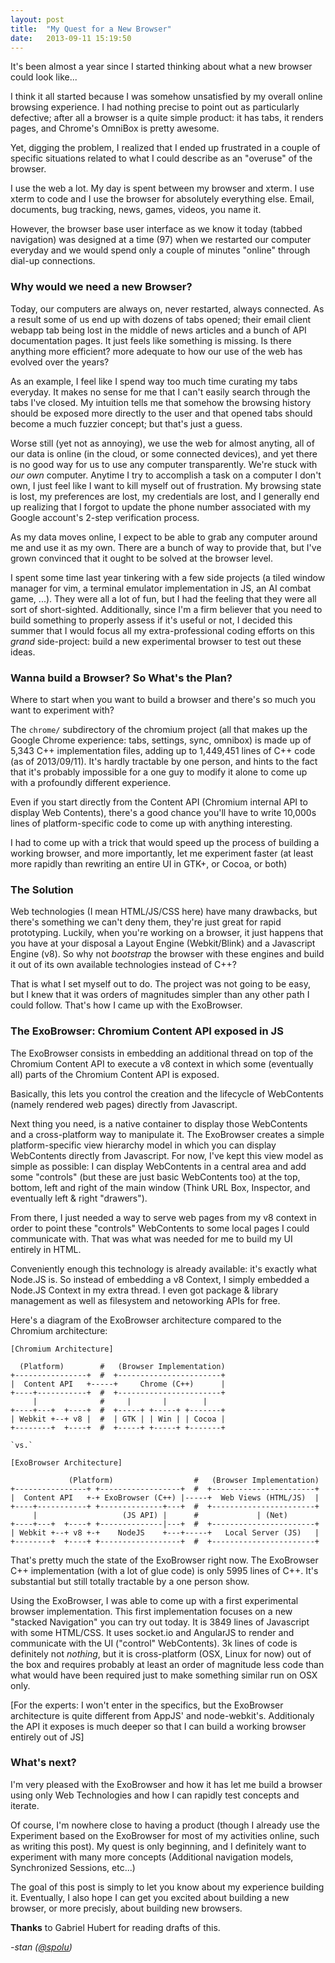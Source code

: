 ```yaml
---
layout: post
title:  "My Quest for a New Browser"
date:   2013-09-11 15:19:50
---
```


It's been almost a year since I started thinking about what a new browser could look like...

I think it all started because I was somehow unsatisfied by my overall online browsing experience. I had nothing precise to point out as particularly defective; after all a browser is a quite simple product: it has tabs, it renders pages, and Chrome's OmniBox is pretty awesome.

Yet, digging the problem, I realized that I ended up frustrated in a couple of specific situations related to what I could describe as an "overuse" of the browser.

I use the web a lot. My day is spent between my browser and xterm. I use xterm to code and I use the browser for absolutely everything else. Email, documents, bug tracking, news, games, videos, you name it.

However, the browser base user interface as we know it today (tabbed navigation) was designed at a time (97) when we restarted our computer everyday and we would spend only a couple of minutes "online" through dial-up connections.

### Why would we need a new Browser?

Today, our computers are always on, never restarted, always connected. As a result some of us end up with dozens of tabs opened; their email client webapp tab being lost in the middle of news articles and a bunch of API documentation pages. It just feels like something is missing. Is there anything more efficient? more adequate to how our use of the web has evolved over the years?

As an example, I feel like I spend way too much time curating my tabs everyday. It makes no sense for me that I can't easily search through the tabs I've closed. My intuition tells me that somehow the browsing history should be exposed more directly to the user and that opened tabs should become a much fuzzier concept; but that's just a guess.

Worse still (yet not as annoying), we use the web for almost anyting, all of our data is online (in the cloud, or some connected devices), and yet there is no good way for us to use any computer transparently. We're stuck with *our own* computer. Anytime I try to accomplish a task on a computer I don't own, I just feel like I want to kill myself out of frustration. My browsing state is lost, my preferences are lost, my credentials are lost, and I generally end up realizing that I forgot to update the phone number associated with my Google account's 2-step verification process.

As my data moves online, I expect to be able to grab any computer around me and use it as my own. There are a bunch of way to provide that, but I've grown convinced that it ought to be solved at the browser level.

I spent some time last year tinkering with a few side projects (a tiled window manager for vim, a terminal emulator implementation in JS, an AI combat game, ...). They were all a lot of fun, but I had the feeling that they were all sort of short-sighted. Additionally, since I'm a firm believer that you need to build something to properly assess if it's useful or not, I decided this summer that I would focus all my extra-professional coding efforts on this *grand* side-project: build a new experimental browser to test out these ideas. 

### Wanna build a Browser? So What's the Plan?

Where to start when you want to build a browser and there's so much you want to experiment with?

The `chrome/` subdirectory of the chromium project (all that makes up the Google Chrome experience: tabs, settings, sync, omnibox) is made up of 5,343 C++ implementation files, adding up to 1,449,451 lines of C++ code (as of 2013/09/11). It's hardly tractable by one person, and hints to the fact that it's probably impossible for a one guy to modify it alone to come up with a profoundly different experience.

Even if you start directly from the Content API (Chromium internal API to display Web Contents), there's a good chance you'll have to write 10,000s lines of platform-specific code to come up with anything interesting.

I had to come up with a trick that would speed up the process of building a working browser, and more importantly, let me experiment faster (at least more rapidly than rewriting an entire UI in GTK+, or Cocoa, or both)

### The Solution

Web technologies (I mean HTML/JS/CSS here) have many drawbacks, but there's something we can't deny them, they're just great for rapid prototyping. Luckily, when you're working on a browser, it just happens that you have at your disposal a Layout Engine (Webkit/Blink) and a Javascript Engine (v8). So why not *bootstrap* the browser with these engines and build it out of its own available technologies instead of C++?

That is what I set myself out to do. The project was not going to be easy, but I knew that it was orders of magnitudes simpler than any other path I could follow. That's how I came up with the ExoBrowser.

### The ExoBrowser: Chromium Content API exposed in JS

The ExoBrowser consists in embedding an additional thread on top of the Chromium Content API to execute a v8 context in which some (eventually all) parts of the Chromium Content API is exposed.

Basically, this lets you control the creation and the lifecycle of WebContents (namely rendered web pages) directly from Javascript. 

Next thing you need, is a native container to display those WebContents and a cross-platform way to manipulate it. The ExoBrowser creates a simple platform-specific view hierarchy model in which you can display WebContents directly from Javascript. For now, I've kept this view model as simple as possible: I can display WebContents in a central area and add some "controls" (but these are just basic WebContents too) at the top, bottom, left and right of the main window (Think URL Box, Inspector, and eventually left & right "drawers").

From there, I just needed a way to serve web pages from my v8 context in order to point these "controls" WebContents to some local pages I could communicate with. That was what was needed for me to build my UI entirely in HTML.

Conveniently enough this technology is already available: it's exactly what Node.JS is. So instead of embedding a v8 Context, I simply embedded a Node.JS Context in my extra thread. I even got package & library management as well as  filesystem and netoworking APIs for free.

Here's a diagram of the ExoBrowser architecture compared to the Chromium architecture:

```
[Chromium Architecture]
  
  (Platform)        #   (Browser Implementation)
+----------------+  #  +-----------------------+
|  Content API   +-----+     Chrome (C++)      |
+----+-----------+  #  +-----------------------+
     |              #     |       |        |
+----+---+  +----+  #  +-----+ +-----+ +-------+
| Webkit +--+ v8 |  #  | GTK | | Win | | Cocoa |
+--------+  +----+  #  +-----+ +-----+ +-------+

`vs.`

[ExoBrowser Architecture]

             (Platform)                  #   (Browser Implementation)
+----------------+ +------------------+  #  +-----------------------+
|  Content API   +-+ ExoBrowser (C++) |-----+  Web Views (HTML/JS)  |
+----+-----------+ +--------------+---+  #  +-----------------------+
     |                   (JS API) |      #             | (Net)      
+----+---+  +----+ +--------------|---+  #  +-----------------------+
| Webkit +--+ v8 +-+    NodeJS    +---+-----+   Local Server (JS)   |
+--------+  +----+ +------------------+  #  +-----------------------+
```

That's pretty much the state of the ExoBrowser right now. The ExoBrowser C++ implementation (with a lot of glue code) is only 5995 lines of C++. It's substantial but still totally tractable by a one person show.

Using the ExoBrowser, I was able to come up with a first experimental browser implementation. This first implementation focuses on a new "stacked Navigation" you can try out today. It is 3849 lines of Javascript with some HTML/CSS. It uses socket.io and AngularJS to render and communicate with the UI ("control" WebContents). 3k lines of code is definitely not *nothing*, but it is cross-platform (OSX, Linux for now) out of the box and requires probably at least an order of magnitude less code than what would have been required just to make something similar run on OSX only.

[For the experts: I won't enter in the specifics, but the ExoBrowser architecture is quite different from AppJS' and node-webkit's. Additionaly the API it exposes is much deeper so that I can build a working browser entirely out of JS]

### What's next?

I'm very pleased with the ExoBrowser and how it has let me build a browser using only Web Technologies and how I can rapidly test concepts and iterate.

Of course, I'm nowhere close to having a product (though I already use the Experiment based on the ExoBrowser for most of my activities online, such as writing this post). My quest is only beginning, and I definitely want to experiment with many more concepts (Additional navigation models, Synchronized Sessions, etc...)

The goal of this post is simply to let you know about my experience building it. Eventually, I also hope I can get you excited about building a new browser, or more precisly, about building new browsers.

**Thanks** to Gabriel Hubert for reading drafts of this.

*-stan ([@spolu](https://twitter.com/spolu))*
